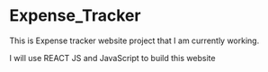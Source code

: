 # Expense_Tracker

This is Expense tracker website project that I am currently working. 

I will use REACT JS and JavaScript to build this website 
